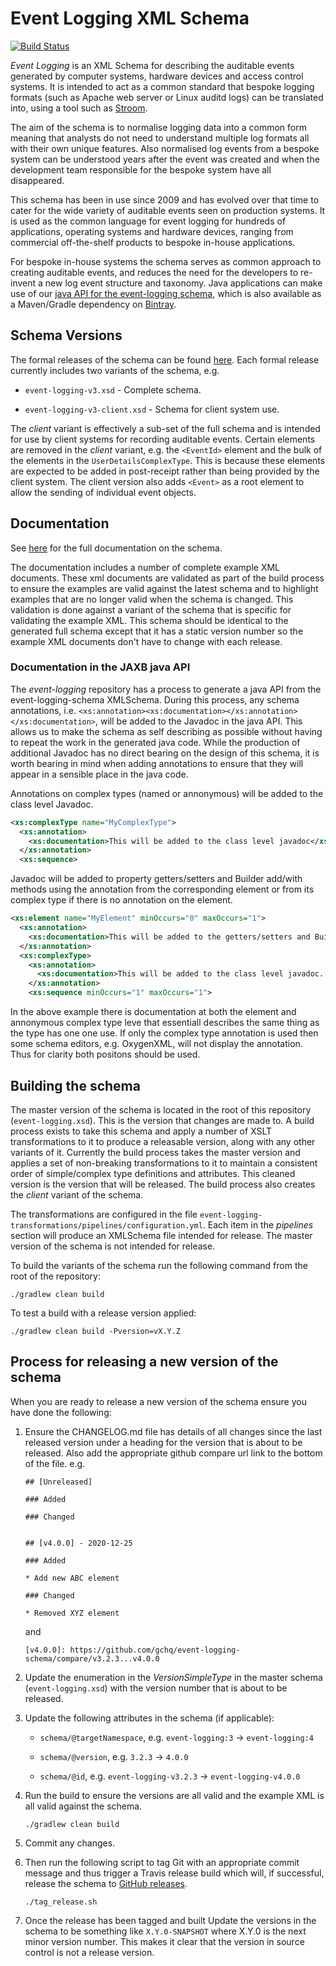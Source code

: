 # Event Logging XML Schema

[![Build Status](https://travis-ci.org/gchq/event-logging-schema.svg?branch=master)](https://travis-ci.org/gchq/event-logging-schema)

_Event Logging_ is an XML Schema for describing the auditable events generated by computer systems, hardware devices and access control systems. 
It is intended to act as a common standard that bespoke logging formats (such as Apache web server or Linux auditd logs) can be translated into, using a tool such as [Stroom](https://github.com/gchq/stroom).

The aim of the schema is to normalise logging data into a common form meaning that analysts do not need to understand multiple log formats all with their own unique features. 
Also normalised log events from a bespoke system can be understood years after the event was created and when the development team responsible for the bespoke system have all disappeared.

This schema has been in use since 2009 and has evolved over that time to cater for the wide variety of auditable events seen on production systems. 
It is used as the common language for event logging for hundreds of applications, operating systems and hardware devices, ranging from commercial off-the-shelf products to bespoke in-house applications. 

For bespoke in-house systems the schema serves as common approach to creating auditable events, and reduces the need for the developers to re-invent a new log event structure and taxonomy. 
Java applications can make use of our [java API for the event-logging schema](https://github.com/gchq/event-logging), which is also available as a Maven/Gradle dependency on [Bintray](https://bintray.com/stroom/event-logging/event-logging).

## Schema Versions

The formal releases of the schema can be found [here](https://github.com/gchq/event-logging-schema/releases). 
Each formal release currently includes two variants of the schema, e.g. 

* `event-logging-v3.xsd` - Complete schema.

* `event-logging-v3-client.xsd` - Schema for client system use.

The _client_ variant is effectively a sub-set of the full schema and is intended for use by client systems for recording auditable events. 
Certain elements are removed in the _client_ variant, e.g. the `<EventId>` element and the bulk of the elements in the `UserDetailsComplexType`. 
This is because these elements are expected to be added in post-receipt rather than being provided by the client system. 
The client version also adds `<Event>` as a root element to allow the sending of individual event objects.

## Documentation

See [here](https://gchq.github.io/event-logging-schema/) for the full documentation on the schema.

The documentation includes a number of complete example XML documents.
These xml documents are validated as part of the build process to ensure the examples are valid against the latest schema and to highlight examples that are no longer valid when the schema is changed.
This validation is done against a variant of the schema that is specific for validating the example XML.
This schema should be identical to the generated full schema except that it has a static version number so the example XML documents don't have to change with each release.

### Documentation in the JAXB java API

The _event-logging_ repository has a process to generate a java API from the event-logging-schema XMLSchema.
During this process, any schema annotations, i.e. `<xs:annotation><xs:documentation></xs:annotation></xs:documentation>`, will be added to the Javadoc in the java API.
This allows us to make the schema as self describing as possible without having to repeat the work in the generated java code.
While the production of additional Javadoc has no direct bearing on the design of this schema, it is worth bearing in mind when adding annotations to ensure that they will appear in a sensible place in the java code.

Annotations on complex types (named or annonymous) will be added to the class level Javadoc.

```xml
<xs:complexType name="MyComplexType">
  <xs:annotation>
    <xs:documentation>This will be added to the class level javadoc</xs:documentation>
  </xs:annotation>
  <xs:sequence>
```

Javadoc will be added to property getters/setters and Builder add/with methods using the annotation from the corresponding element or from its complex type if there is no annotation on the element.

```xml
<xs:element name="MyElement" minOccurs="0" maxOccurs="1">
  <xs:annotation>
    <xs:documentation>This will be added to the getters/setters and Builder methods</xs:documentation>
  </xs:annotation>
  <xs:complexType>
    <xs:annotation>
      <xs:documentation>This will be added to the class level javadoc. This will also be added to the getters/setters and Builder methods if the above annotation doesn't exist.</xs:documentation>
    </xs:annotation>
    <xs:sequence minOccurs="1" maxOccurs="1">
```

In the above example there is documentation at both the element and annonymous complex type leve that essentiall describes the same thing as the type has one one use. If only the complex type annotation is used then some schema editors, e.g. OxygenXML, will not display the annotation. Thus for clarity both positons should be used.

## Building the schema

The master version of the schema is located in the root of this repository (`event-logging.xsd`). 
This is the version that changes are made to. 
A build process exists to take this schema and apply a number of XSLT transformations to it to produce a releasable version, along with any other variants of it. 
Currently the build process takes the master version and applies a set of non-breaking transformations to it to maintain a consistent order of simple/complex type definitions and attributes. 
This cleaned version is the version that will be released. 
The build process also creates the _client_ variant of the schema.

The transformations are configured in the file `event-logging-transformations/pipelines/configuration.yml`. 
Each item in the _pipelines_ section will produce an XMLSchema file intended for release. 
The master version of the schema is not intended for release.

To build the variants of the schema run the following command from the root of the repository:

`./gradlew clean build`

To test a build with a release version applied:

`./gradlew clean build -Pversion=vX.Y.Z`

## Process for releasing a new version of the schema

When you are ready to release a new version of the schema ensure you have done the following: 

1. Ensure the CHANGELOG.md file has details of all changes since the last released version under a heading for the version that is about to be released. 
    Also add the appropriate github compare url link to the bottom of the file. e.g. 

    ```
    ## [Unreleased]

    ### Added

    ### Changed


    ## [v4.0.0] - 2020-12-25

    ### Added

    * Add new ABC element

    ### Changed

    * Removed XYZ element

    ```

    and

    ```
    [v4.0.0]: https://github.com/gchq/event-logging-schema/compare/v3.2.3...v4.0.0
    ```

1. Update the enumeration in the _VersionSimpleType_ in the master schema (`event-logging.xsd`) with the version number that is about to be released.

1. Update the following attributes in the schema (if applicable):

    * `schema/@targetNamespace`, e.g. `event-logging:3` -> `event-logging:4`

    * `schema/@version`, e.g. `3.2.3` -> `4.0.0`

    * `schema/@id`, e.g. `event-logging-v3.2.3` -> `event-logging-v4.0.0`

1. Run the build to ensure the versions are all valid and the example XML is all valid against the schema.

    `./gradlew clean build`

1. Commit any changes.

1. Then run the following script to tag Git with an appropriate commit message and thus trigger a Travis release build which will, if successful, release the schema to [GitHub releases](https://github.com/gchq/event-logging-schema/releases).

    `./tag_release.sh`

1. Once the release has been tagged and built Update the versions in the schema to be something like `X.Y.0-SNAPSHOT` where X.Y.0 is the next minor version number. 
    This makes it clear that the version in source control is not a release version.

